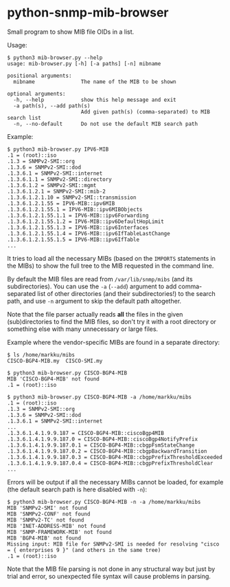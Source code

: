# python-snmp-mib-browser
Small program to show MIB file OIDs in a list.

Usage:

```
$ python3 mib-browser.py --help
usage: mib-browser.py [-h] [-a paths] [-n] mibname

positional arguments:
  mibname               The name of the MIB to be shown

optional arguments:
  -h, --help            show this help message and exit
  -a path(s), --add path(s)
                        Add given path(s) (comma-separated) to MIB search list
  -n, --no-default      Do not use the default MIB search path
```

Example:

```
$ python3 mib-browser.py IPV6-MIB
.1 = (root)::iso
.1.3 = SNMPv2-SMI::org
.1.3.6 = SNMPv2-SMI::dod
.1.3.6.1 = SNMPv2-SMI::internet
.1.3.6.1.1 = SNMPv2-SMI::directory
.1.3.6.1.2 = SNMPv2-SMI::mgmt
.1.3.6.1.2.1 = SNMPv2-SMI::mib-2
.1.3.6.1.2.1.10 = SNMPv2-SMI::transmission
.1.3.6.1.2.1.55 = IPV6-MIB::ipv6MIB
.1.3.6.1.2.1.55.1 = IPV6-MIB::ipv6MIBObjects
.1.3.6.1.2.1.55.1.1 = IPV6-MIB::ipv6Forwarding
.1.3.6.1.2.1.55.1.2 = IPV6-MIB::ipv6DefaultHopLimit
.1.3.6.1.2.1.55.1.3 = IPV6-MIB::ipv6Interfaces
.1.3.6.1.2.1.55.1.4 = IPV6-MIB::ipv6IfTableLastChange
.1.3.6.1.2.1.55.1.5 = IPV6-MIB::ipv6IfTable
...
```

It tries to load all the necessary MIBs (based on the `IMPORTS` statements
in the MIBs) to show the full tree to the MIB requested in the command line.

By default the MIB files are read from `/var/lib/snmp/mibs` (and its subdirectories). You
can use the `-a` (`--add`) argument to add comma-separated list of other directories
(and their subdirectories!) to the search path, and use `-n` argument to skip the
default path altogether.

Note that the file parser actually reads **all** the files in the given (sub)directories
to find the MIB files, so don't try it with a root directory or something else
with many unnecessary or large files.

Example where the vendor-specific MIBs are found in a separate directory:

```
$ ls /home/markku/mibs
CISCO-BGP4-MIB.my  CISCO-SMI.my

$ python3 mib-browser.py CISCO-BGP4-MIB
MIB 'CISCO-BGP4-MIB' not found
.1 = (root)::iso

$ python3 mib-browser.py CISCO-BGP4-MIB -a /home/markku/mibs
.1 = (root)::iso
.1.3 = SNMPv2-SMI::org
.1.3.6 = SNMPv2-SMI::dod
.1.3.6.1 = SNMPv2-SMI::internet
...
.1.3.6.1.4.1.9.9.187 = CISCO-BGP4-MIB::ciscoBgp4MIB
.1.3.6.1.4.1.9.9.187.0 = CISCO-BGP4-MIB::ciscoBgp4NotifyPrefix
.1.3.6.1.4.1.9.9.187.0.1 = CISCO-BGP4-MIB::cbgpFsmStateChange
.1.3.6.1.4.1.9.9.187.0.2 = CISCO-BGP4-MIB::cbgpBackwardTransition
.1.3.6.1.4.1.9.9.187.0.3 = CISCO-BGP4-MIB::cbgpPrefixThresholdExceeded
.1.3.6.1.4.1.9.9.187.0.4 = CISCO-BGP4-MIB::cbgpPrefixThresholdClear
...
```

Errors will be output if all the necessary MIBs cannot be loaded, for example
(the default search path is here disabled with `-n`):

```
$ python3 mib-browser.py CISCO-BGP4-MIB -n -a /home/markku/mibs
MIB 'SNMPv2-SMI' not found
MIB 'SNMPv2-CONF' not found
MIB 'SNMPv2-TC' not found
MIB 'INET-ADDRESS-MIB' not found
MIB 'SNMP-FRAMEWORK-MIB' not found
MIB 'BGP4-MIB' not found
Missing input: MIB file for SNMPv2-SMI is needed for resolving "cisco = { enterprises 9 }" (and others in the same tree)
.1 = (root)::iso
```

Note that the MIB file parsing is not done in any structural way but just by trial and error,
so unexpected file syntax will cause problems in parsing.
